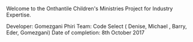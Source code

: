 Welcome to the Onthantile Children's Ministries Project for Industry Expertise. 

Developer: Gomezgani Phiri
Team: Code Select ( Denise, Michael , Barry, Eder, Gomezgani)
Date of completion: 8th October 2017
